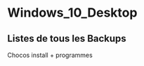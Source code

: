 # Windows_10_Desktop

Listes de tous les Backups
-------------------------


Chocos install + programmes
